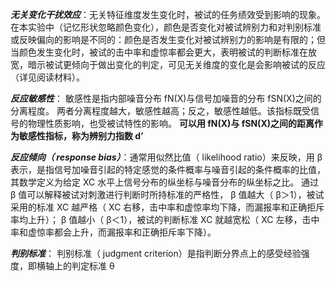 ***无关变化干扰效应***：无关特征维度发生变化时，被试的任务绩效受到影响的现象。在本实验中（记忆形状忽略颜色变化），颜色是否变化对被试辨别力和对判别标准或反映偏向的影响是不同的：颜色是否发生变化对被试辨别力的影响是有限的；但当颜色发生变化时，被试的击中率和虚惊率都会更大，表明被试的判断标准在放宽，暗示被试更倾向于做出变化的判定，可见无关维度的变化是会影响被试的反应（详见阅读材料）。

***反应敏感性***：  敏感性是指内部噪音分布 fN(X)与信号加噪音的分布 fSN(X)之间的分离程度。 两者分离程度越大，敏感性越高；反之，敏感性越低。该指标既受信号的物理性质影响，也受被试特性的影响。  **可以用 fN(X)与 fSN(X)之间的距离作为敏感性指标，称为辨别力指数 d’**

***反应倾向（ response bias）***：通常用似然比值（ likelihood ratio）来反映，用 β 表示，是指信号加噪音引起的特定感觉的条件概率与噪音引起的条件概率的比值，其数学定义为给定 XC 水平上信号分布的纵坐标与噪音分布的纵坐标之比。  通过 β 值可以解释被试对刺激进行判断时所持标准的严格性， β 值越大（ β＞1），被试采用的标准 XC 越严格（ XC 右移，击中率和虚惊率均下降，而漏报率和正确拒斥率均上升）； β 值越小（ β＜1），被试的判断标准 XC 就越宽松（ XC 左移，击中率和虚惊率都会上升，而漏报率和正确拒斥率下降）。

***判别标准***：  判别标准（ judgment criterion）是指判断分界点上的感受经验强度，即横轴上的判定标准 θ